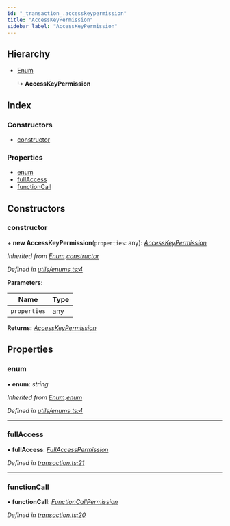 ```yaml
---
id: "_transaction_.accesskeypermission"
title: "AccessKeyPermission"
sidebar_label: "AccessKeyPermission"
---
```


## Hierarchy

* [Enum](_utils_enums_.enum.md)

  ↳ **AccessKeyPermission**

## Index

### Constructors

* [constructor](_transaction_.accesskeypermission.md#constructor)

### Properties

* [enum](_transaction_.accesskeypermission.md#enum)
* [fullAccess](_transaction_.accesskeypermission.md#fullaccess)
* [functionCall](_transaction_.accesskeypermission.md#functioncall)

## Constructors

###  constructor

\+ **new AccessKeyPermission**(`properties`: any): *[AccessKeyPermission](_transaction_.accesskeypermission.md)*

*Inherited from [Enum](_utils_enums_.enum.md).[constructor](_utils_enums_.enum.md#constructor)*

*Defined in [utils/enums.ts:4](https://github.com/nearprotocol/nearlib/blob/bae5ebc/src.ts/utils/enums.ts#L4)*

**Parameters:**

Name | Type |
------ | ------ |
`properties` | any |

**Returns:** *[AccessKeyPermission](_transaction_.accesskeypermission.md)*

## Properties

###  enum

• **enum**: *string*

*Inherited from [Enum](_utils_enums_.enum.md).[enum](_utils_enums_.enum.md#enum)*

*Defined in [utils/enums.ts:4](https://github.com/nearprotocol/nearlib/blob/bae5ebc/src.ts/utils/enums.ts#L4)*

___

###  fullAccess

• **fullAccess**: *[FullAccessPermission](_transaction_.fullaccesspermission.md)*

*Defined in [transaction.ts:21](https://github.com/nearprotocol/nearlib/blob/bae5ebc/src.ts/transaction.ts#L21)*

___

###  functionCall

• **functionCall**: *[FunctionCallPermission](_transaction_.functioncallpermission.md)*

*Defined in [transaction.ts:20](https://github.com/nearprotocol/nearlib/blob/bae5ebc/src.ts/transaction.ts#L20)*
